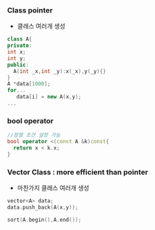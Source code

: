 ### Class pointer

- 클래스 여러개 생성

```c++
class A{
private:
int x;
int y;
public:
  A(int _x,int _y):x(_x),y(_y){}
}
A *data[1000];
for...
   data[i] = new A(x,y);
...
```

### bool operator

```c++
//정렬 조건 설정 가능
bool operator <(const A &k)const{
  return x < k.x;
}
```

### Vector Class : more efficient than pointer

- 마찬가지 클래스 여러개 생성

```c++
vector<A> data;
data.push_back(A(x,y));

sort(A.begin(),A.end());
```
